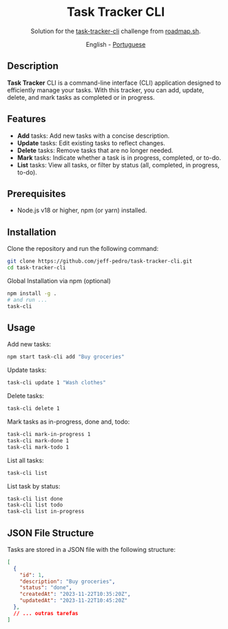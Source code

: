 <div align="center">

# Task Tracker CLI

Solution for the [task-tracker-cli](https://github.com/jeff-pedro/task-tracker-cli) challenge from [roadmap.sh](https://roadmap.sh/projects/task-tracker).

<a>English</a> -
<a href="./doc/readme_pt-br.md">Portuguese</a>

</div>

## Description

**Task Tracker** CLI is a command-line interface (CLI) application designed to efficiently manage your tasks. With this tracker, you can add, update, delete, and mark tasks as completed or in progress.

## Features

* **Add** tasks: Add new tasks with a concise description.
* **Update** tasks: Edit existing tasks to reflect changes.
* **Delete** tasks: Remove tasks that are no longer needed.
* **Mark** tasks: Indicate whether a task is in progress, completed, or to-do.
* **List** tasks: View all tasks, or filter by status (all, completed, in progress, to-do).

## Prerequisites

* Node.js v18 or higher, npm (or yarn) installed.

## Installation

Clone the repository and run the following command:

```bash
git clone https://github.com/jeff-pedro/task-tracker-cli.git
cd task-tracker-cli
```

Global Installation via npm (optional)

```bash
npm install -g .
# and run ...
task-cli
```

## Usage

Add new tasks:

```bash
npm start task-cli add "Buy groceries"
```

Update tasks:

```bash
task-cli update 1 "Wash clothes"
```

Delete tasks:

```bash
task-cli delete 1
```

Mark tasks as in-progress, done and, todo:

```bash
task-cli mark-in-progress 1
task-cli mark-done 1
task-cli mark-todo 1
```

List all tasks:

```bash
task-cli list
```

List task by status:

```bash
task-cli list done
task-cli list todo
task-cli list in-progress
```

## JSON File Structure

Tasks are stored in a JSON file with the following structure:

```json
[
  {
    "id": 1,
    "description": "Buy groceries",
    "status": "done",
    "createdAt": "2023-11-22T10:35:20Z",
    "updatedAt": "2023-11-22T10:45:20Z"
  },
  // ... outras tarefas
]
```
